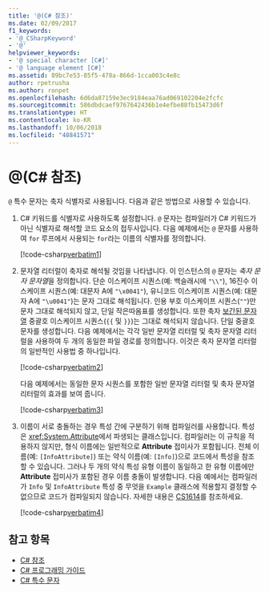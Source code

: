 ```yaml
---
title: '@(C# 참조)'
ms.date: 02/09/2017
f1_keywords:
- '@_CSharpKeyword'
- '@'
helpviewer_keywords:
- '@ special character [C#]'
- '@ language element [C#]'
ms.assetid: 89bc7e53-85f5-478a-866d-1cca003c4e8c
author: rpetrusha
ms.author: ronpet
ms.openlocfilehash: 6d6da87159e3ec9184eaa76ad069102204e2fcfc
ms.sourcegitcommit: 586dbdcaef9767642436b1e4efbe88fb15473d6f
ms.translationtype: HT
ms.contentlocale: ko-KR
ms.lasthandoff: 10/06/2018
ms.locfileid: "48841571"
---
```

# <a name="-c-reference"></a>@(C# 참조)

`@` 특수 문자는 축자 식별자로 사용됩니다. 다음과 같은 방법으로 사용할 수 있습니다.

1. C# 키워드를 식별자로 사용하도록 설정합니다. `@` 문자는 컴파일러가 C# 키워드가 아닌 식별자로 해석할 코드 요소의 접두사입니다. 다음 예제에서는 `@` 문자를 사용하여 `for` 루프에서 사용되는 `for`라는 이름의 식별자를 정의합니다.

   [!code-csharp[verbatim1](../../../../samples/snippets/csharp/language-reference/keywords/verbatim1.cs#1)]

1. 문자열 리터럴이 축자로 해석될 것임을 나타냅니다. 이 인스턴스의 `@` 문자는 *축자 문자 문자열*을 정의합니다. 단순 이스케이프 시퀀스(예: 백슬래시에 `"\\"`), 16진수 이스케이프 시퀀스(예: 대문자 A에 `"\x0041"`), 유니코드 이스케이프 시퀀스(예: 대문자 A에 `"\u0041"`)는 문자 그대로 해석됩니다. 인용 부호 이스케이프 시퀀스(`""`)만 문자 그대로 해석되지 않고, 단일 작은따옴표를 생성합니다. 또한 축자 [보간된 문자열](interpolated.md) 중괄호 이스케이프 시퀀스(`{{` 및 `}}`)는 그대로 해석되지 않습니다. 단일 중괄호 문자를 생성합니다. 다음 예제에서는 각각 일반 문자열 리터럴 및 축자 문자열 리터럴을 사용하여 두 개의 동일한 파일 경로를 정의합니다. 이것은 축자 문자열 리터럴의 일반적인 사용법 중 하나입니다.

   [!code-csharp[verbatim2](../../../../samples/snippets/csharp/language-reference/keywords/verbatim1.cs#2)]

   다음 예제에서는 동일한 문자 시퀀스를 포함한 일반 문자열 리터럴 및 축자 문자열 리터럴의 효과를 보여 줍니다.

   [!code-csharp[verbatim3](../../../../samples/snippets/csharp/language-reference/keywords/verbatim1.cs#3)]

1. 이름이 서로 충돌하는 경우 특성 간에 구분하기 위해 컴파일러를 사용합니다. 특성은 <xref:System.Attribute>에서 파생되는 클래스입니다. 컴파일러는 이 규칙을 적용하지 않지만, 형식 이름에는 일반적으로 **Attribute** 접미사가 포함됩니다. 전체 이름(예: `[InfoAttribute]`) 또는 약식 이름(예: `[Info]`)으로 코드에서 특성을 참조할 수 있습니다. 그러나 두 개의 약식 특성 유형 이름이 동일하고 한 유형 이름에만 **Attribute** 접미사가 포함된 경우 이름 충돌이 발생합니다. 다음 예에서는 컴파일러가 `Info` 및 `InfoAttribute` 특성 중 무엇을 `Example` 클래스에 적용할지 결정할 수 없으므로 코드가 컴파일되지 않습니다. 자세한 내용은 [CS1614](../compiler-messages/cs1614.md)를 참조하세요.

   [!code-csharp[verbatim4](../../../../samples/snippets/csharp/language-reference/keywords/verbatim2.cs#1)]

## <a name="see-also"></a>참고 항목

- [C# 참조](../../../csharp/language-reference/index.md)  
- [C# 프로그래밍 가이드](../../../csharp/programming-guide/index.md)  
- [C# 특수 문자](../../../csharp/language-reference/tokens/index.md)
